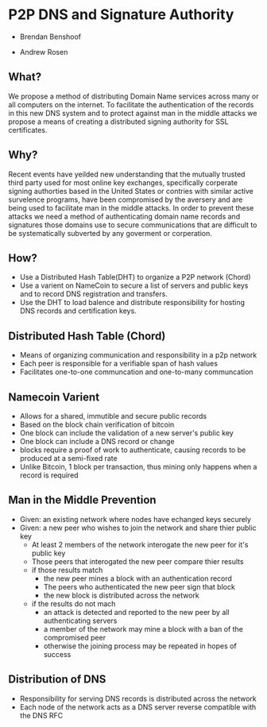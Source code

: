 # P2P DNS and Signature Authority

- Brendan Benshoof

- Andrew Rosen

## What?

We propose a method of distributing Domain Name services across many
or all computers on the internet. To facilitate the authentication of the records
in this new DNS system and to protect against man in the middle attacks we propose
a means of creating a distributed signing authority for SSL certificates.

## Why?
Recent events have yeilded new understanding that the mutually
trusted third party used for most online key exchanges, specifically corperate
signing authorties based in the United States or contries with similar active
survelence programs, have been compromised by the aversery and are being used
to facilitate man in the middle attacks. In order to prevent these attacks we
need a method of authenticating domain name records and signatures those domains
use to secure communications that are difficult to be systematically subverted
by any goverment or corperation.

## How?

- Use a Distributed Hash Table(DHT) to organize a P2P network (Chord)
- Use a varient on NameCoin to secure a list of servers and public keys and to
record DNS registration and transfers.
- Use the DHT to load balence and distribute responsibility for hosting DNS
records and certification keys.

## Distributed Hash Table (Chord)

- Means of organizing communication and responsibility in a p2p network
- Each peer is responsible for a verifiable span of hash values
- Facilitates one-to-one communcation and one-to-many communcation

## Namecoin Varient

- Allows for a shared, immutible and secure public records
- Based on the block chain verification of bitcoin
- One block can include the validation of a new server's public key
- One block can include a DNS record or change
- blocks require a proof of work to authenticate, causing records to be
produced at a semi-fixed rate
- Unlike Bitcoin, 1 block per transaction, thus mining only happens when
a record is required

## Man in the Middle Prevention

- Given: an existing network where nodes have echanged  keys securely
- Given: a new peer who wishes to join the network and share thier public key
    - At least 2 members of the network interogate the new peer for it's public key
    - Those peers that interogated the new peer compare thier results
    - if those results match
        - the new peer mines a block with an authentication record
        - The peers who authenticated the new peer sign that block
        - the new block is distributed across the network
    - if the results do not mach
        - an attack is detected and reported to the new peer by all authenticating servers
        - a member of the network may mine a block with a ban of the compromised peer
        - otherwise the joining process may be repeated in hopes of success

## Distribution of DNS
- Responsibility for serving DNS records is distributed across the network
- Each node of the network acts as a DNS server reverse compatible with the DNS RFC
